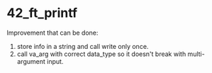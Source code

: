 # 42_ft_printf

Improvement that can be done:

1.  store info in a string and call write only once.
2.  call va_arg with correct data_type so it doesn't break with multi-argument input.

